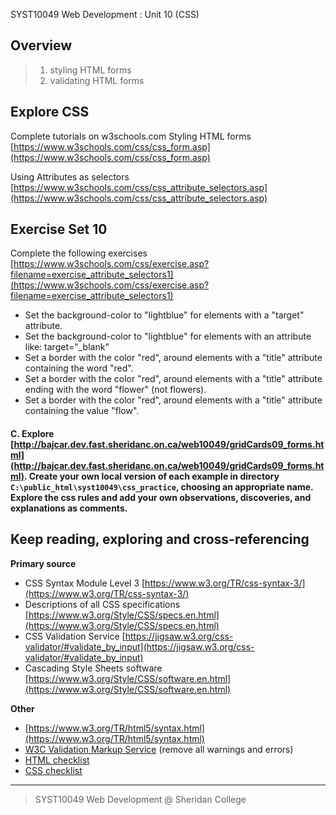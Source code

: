 SYST10049 Web Development
: Unit 10 (CSS)

## Overview
> 1. styling HTML forms
> 2. validating HTML forms


## Explore CSS 
Complete tutorials on w3schools.com
Styling HTML forms
[https://www.w3schools.com/css/css_form.asp](https://www.w3schools.com/css/css_form.asp)

Using Attributes as selectors
[https://www.w3schools.com/css/css_attribute_selectors.asp](https://www.w3schools.com/css/css_attribute_selectors.asp)



## Exercise Set 10
Complete the following exercises [https://www.w3schools.com/css/exercise.asp?filename=exercise_attribute_selectors1](https://www.w3schools.com/css/exercise.asp?filename=exercise_attribute_selectors1)
-   Set the background-color to "lightblue" for elements with a "target" attribute.
-   Set the background-color to "lightblue" for elements with an attribute like: target="_blank"
-   Set a border with the color "red", around elements with a "title" attribute containing the word "red".
-   Set a border with the color "red", around elements with a "title" attribute ending with the word "flower" (not flowers).
-   Set a border with the color "red", around elements with a "title" attribute containing the value "flow".

 #### C. Explore [http://bajcar.dev.fast.sheridanc.on.ca/web10049/gridCards09_forms.html](http://bajcar.dev.fast.sheridanc.on.ca/web10049/gridCards09_forms.html). Create your own local version of each example in directory `C:\public_html\syst10049\css_practice`, choosing an appropriate name. Explore the css rules and add your own observations, discoveries, and explanations as comments.


## Keep reading, exploring and cross-referencing

**Primary source** 
- CSS Syntax Module Level 3 [https://www.w3.org/TR/css-syntax-3/](https://www.w3.org/TR/css-syntax-3/)
- Descriptions of all CSS specifications [https://www.w3.org/Style/CSS/specs.en.html](https://www.w3.org/Style/CSS/specs.en.html)
- CSS Validation Service [https://jigsaw.w3.org/css-validator/#validate_by_input](https://jigsaw.w3.org/css-validator/#validate_by_input)
- Cascading Style Sheets software [https://www.w3.org/Style/CSS/software.en.html](https://www.w3.org/Style/CSS/software.en.html)

**Other**
- [https://www.w3.org/TR/html5/syntax.html](https://www.w3.org/TR/html5/syntax.html)
- [W3C Validation Markup Service](https://validator.w3.org) (remove all warnings and errors)
- [HTML checklist](http://bajcar.dev.fast.sheridanc.on.ca/web10049/checklists/htmlSheet.html)
- [CSS checklist](http://bajcar.dev.fast.sheridanc.on.ca/web10049/checklists/cssSheet.html)

 
---
> SYST10049 Web Development @ Sheridan College
<!--stackedit_data:
eyJoaXN0b3J5IjpbMTI5NzM3MTM5LDY2MTE5ODczNF19
-->